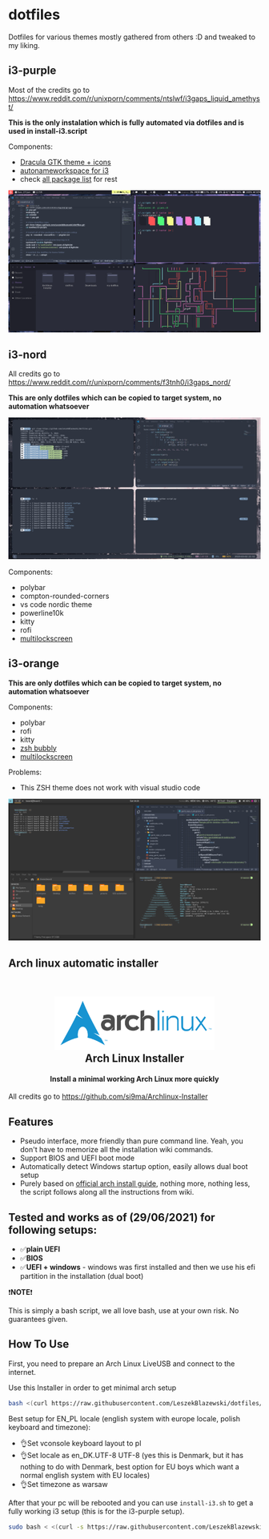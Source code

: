 # dotfiles

Dotfiles for various themes mostly gathered from others :D and tweaked to my liking.

## i3-purple

Most of the credits go to https://www.reddit.com/r/unixporn/comments/ntslwf/i3gaps_liquid_amethyst/

**This is the only instalation which is fully automated via dotfiles and is used in install-i3.script**

Components:
- [Dracula GTK theme + icons](https://draculatheme.com/gtk)
- [autonameworkspace for i3](https://github.com/justbuchanan/i3scripts)
- check [all package list](pkglist.txt) for rest

![screenshot](i3-purple.png)

## i3-nord

All credits go to https://www.reddit.com/r/unixporn/comments/f3tnh0/i3gaps_nord/

**This are only dotfiles which can be copied to target system, no automation whatsoever**

![screenshot](/i3-nord/i3-nord.png)

Components:

- polybar
- compton-rounded-corners
- vs code nordic theme
- powerline10k
- kitty
- rofi
- [multilockscreen](https://github.com/jeffmhubbard/multilockscreen)

## i3-orange

**This are only dotfiles which can be copied to target system, no automation whatsoever**

Components:

- polybar
- rofi
- kitty
- [zsh bubbly](https://github.com/hohmannr/bubblified)
- [multilockscreen](https://github.com/jeffmhubbard/multilockscreen)

Problems:

- This ZSH theme does not work with visual studio code

![screenshot](/i3-orange/arch-i3.png)

## Arch linux automatic installer

<h2 align="center">
  <br>
  <img src="logo.svg" alt="Archlinux" width="320">
  <br>
Arch Linux Installer
</h2>

<h4 align="center">Install a minimal working Arch Linux more quickly</h4>


All credits go to https://github.com/si9ma/Archlinux-Installer

## Features

- Pseudo interface, more friendly than pure command line. Yeah, you don't have to memorize all the installation wiki commands.
- Support BIOS and UEFI boot mode
- Automatically detect Windows startup option, easily allows dual boot setup
- Purely based on [official arch install guide](https://wiki.archlinux.org/title/installation_guide), nothing more, nothing less, the script follows along all the instructions from wiki.

## Tested and works as of (29/06/2021) for following setups:

- :white_check_mark:**plain UEFI**
- :white_check_mark:**BIOS**
- :white_check_mark:**UEFI + windows** - windows was first installed and then we use his efi partition in the installation (dual boot)

:heavy_exclamation_mark:**NOTE**:heavy_exclamation_mark:

This is simply a bash script, we all love bash, use at your own risk. No guarantees given.

## How To Use

First, you need to prepare an Arch Linux LiveUSB and connect to the internet.

Use this Installer in order to get minimal arch setup

```bash
bash <(curl https://raw.githubusercontent.com/LeszekBlazewski/dotfiles/master/install-arch.sh)
```

Best setup for EN_PL locale (english system with europe locale, polish keyboard and timezone):

- :ok_hand:Set vconsole keyboard layout to pl
- :ok_hand:Set locale as en_DK.UTF-8 UTF-8 (yes this is Denmark, but it has nothing to do with Denmark, best option for EU boys which want a normal english system with EU locales)
- :ok_hand:Set timezone as warsaw

After that your pc will be rebooted and you can use `install-i3.sh` to get a fully working i3 setup (this is for the i3-purple setup).

```bash
sudo bash < <(curl -s https://raw.githubusercontent.com/LeszekBlazewski/dotfiles/master/install-i3.sh)
```
